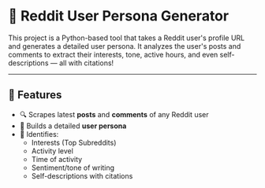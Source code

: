 # 🧑 Reddit User Persona Generator

This project is a Python-based tool that takes a Reddit user's profile URL and generates a detailed user persona. It analyzes the user's posts and comments to extract their interests, tone, active hours, and even self-descriptions — all with citations!

---

## 📌 Features

- 🔍 Scrapes latest **posts** and **comments** of any Reddit user
- 🧠 Builds a detailed **user persona**
- 🎯 Identifies:
  - Interests (Top Subreddits)
  - Activity level
  - Time of activity
  - Sentiment/tone of writing
  - Self-descriptions with citations
